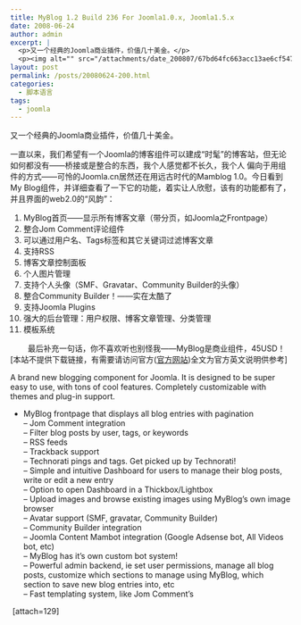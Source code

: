 ```yaml
---
title: MyBlog 1.2 Build 236 For Joomla1.0.x, Joomla1.5.x
date: 2008-06-24
author: admin
excerpt: |
  <p>又一个经典的Joomla商业插件，价值几十美金。</p>
  <p><img alt="" src="/attachments/date_200807/67bd64fc663acc13ae6cf547722a8207.png" /></p>
layout: post
permalink: /posts/20080624-200.html
categories:
  - 脚本语言
tags:
  - joomla
---
```

又一个经典的Joomla商业插件，价值几十美金。

一直以来，我们希望有一个Joomla的博客组件可以建成&ldquo;时髦&rdquo;的博客站，但无论如何都没有&mdash;&mdash;桥接或是整合的东西，我个人感觉都不长久，我个人 偏向于用组件的方式&mdash;&mdash;可怜的Joomla.cn居然还在用远古时代的Mamblog 1.0。今日看到My Blog组件，并详细查看了一下它的功能，着实让人欣慰，该有的功能都有了，并且界面的web2.0的&ldquo;风韵&rdquo;：



1.  MyBlog首页&mdash;&mdash;显示所有博客文章（带分页，如Joomla之Frontpage）
2.  整合Jom Comment评论组件
3.  可以通过用户名、Tags标签和其它关键词过滤博客文章
4.  支持RSS
5.  博客文章控制面板
6.  个人图片管理
7.  支持个人头像（SMF、Gravatar、Community Builder的头像）
8.  整合Community Builder！&mdash;&mdash;实在太酷了
9.  支持Joomla Plugins
10. 强大的后台管理：用户权限、博客文章管理、分类管理
11. 模板系统

&nbsp;&nbsp;&nbsp;&nbsp;&nbsp;&nbsp;&nbsp; 最后补充一句话，你不喜欢听也别怪我&mdash;&mdash;MyBlog是商业组件，45USD！[本站不提供下载链接，有需要请访问官方(<a href="http://www.azrul.com/" target="_blank" title="" class="linkthumb arc90_linkpicLNK" id="arc90_link20">官方网站</a>)全文为官方英文说明供参考]

A brand new blogging component for Joomla. It is designed to be super easy to use, with tons of cool features. Completely customizable with themes and plug-in support.

- MyBlog frontpage that displays all blog entries with pagination  
&#8211; Jom Comment integration  
&#8211; Filter blog posts by user, tags, or keywords  
&#8211; RSS feeds  
&#8211; Trackback support  
&#8211; Technorati pings and tags. Get picked up by Technorati!  
&#8211; Simple and intuitive Dashboard for users to manage their blog posts, write or edit a new entry  
&#8211; Option to open Dashboard in a Thickbox/Lightbox  
&#8211; Upload images and browse existing images using MyBlog&#8217;s own image browser  
&#8211; Avatar support (SMF, gravatar, Community Builder)  
&#8211; Community Builder integration  
&#8211; Joomla Content Mambot integration (Google Adsense bot, All Videos bot, etc)  
&#8211; MyBlog has it&#8217;s own custom bot system!  
&#8211; Powerful admin backend, ie set user permissions, manage all blog posts, customize which sections to manage using MyBlog, which section to save new blog entries into, etc  
&#8211; Fast templating system, like Jom Comment&#8217;s

&nbsp;[attach=129]